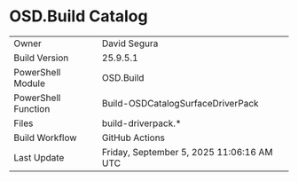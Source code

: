 ﻿# OSD.Build Catalog

| | |
|-|-|
| Owner | David Segura |
| Build Version | 25.9.5.1 |
| PowerShell Module | OSD.Build |
| PowerShell Function | Build-OSDCatalogSurfaceDriverPack |
| Files | build-driverpack.* |
| Build Workflow | GitHub Actions |
| Last Update | Friday, September 5, 2025 11:06:16 AM UTC |
